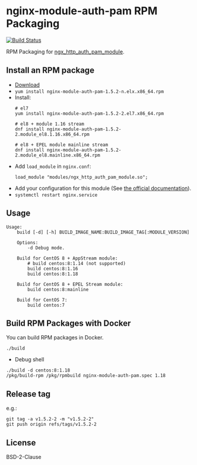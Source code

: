 # nginx-module-auth-pam RPM Packaging

[![Build Status](https://github.com/jfut/nginx-module-auth-pam-rpm/workflows/test/badge.svg?branch=master)](https://github.com/jfut/nginx-module-auth-pam-rpm/actions?query=workflow%3Atest)

RPM Packaging for [ngx_http_auth_pam_module](https://github.com/sto/ngx_http_auth_pam_module).

## Install an RPM package

- [Download](https://github.com/jfut/nginx-module-auth-pam-rpm/releases)
- `yum install nginx-module-auth-pam-1.5.2-n.elx.x86_64.rpm`
- Install:
    ```
    # el7
    yum install nginx-module-auth-pam-1.5.2-2.el7.x86_64.rpm

    # el8 + module 1.16 stream
    dnf install nginx-module-auth-pam-1.5.2-2.module_el8.1.16.x86_64.rpm

    # el8 + EPEL module mainline stream
    dnf install nginx-module-auth-pam-1.5.2-2.module_el8.mainline.x86_64.rpm
    ```
- Add `load_module` in `nginx.conf`:
    ```
    load_module "modules/ngx_http_auth_pam_module.so";
    ```
- Add your configuration for this module (See [the official documentation](https://github.com/sto/ngx_http_auth_pam_module)).
- `systemctl restart nginx.service`

## Usage

```
Usage:
    build [-d] [-h] BUILD_IMAGE_NAME:BUILD_IMAGE_TAG[:MODULE_VERSION]

    Options:
        -d Debug mode.

    Build for CentOS 8 + AppStream module:
        # build centos:8:1.14 (not supported)
        build centos:8:1.16
        build centos:8:1.18

    Build for CentOS 8 + EPEL Stream module:
        build centos:8:mainline

    Build for CentOS 7:
        build centos:7
```

## Build RPM Packages with Docker

You can build RPM packages in Docker.

```
./build
```

- Debug shell

```
./build -d centos:8:1.18
/pkg/build-rpm /pkg/rpmbuild nginx-module-auth-pam.spec 1.18
```

## Release tag

e.g.:

```
git tag -a v1.5.2-2 -m "v1.5.2-2"
git push origin refs/tags/v1.5.2-2
```

## License

BSD-2-Clause

